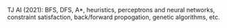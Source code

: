 TJ AI (2021): BFS, DFS, A*, heuristics, perceptrons and neural networks, constraint satisfaction, back/forward propogation, genetic algorithms, etc.
